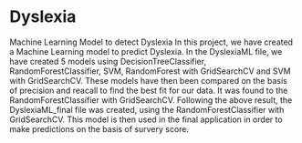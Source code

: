 # Dyslexia
Machine Learning Model to detect Dyslexia
In this project, we have created a Machine Learning model to predict Dyslexia. 
In the DyslexiaML file, we have created 5 models using DecisionTreeClassifier, RandomForestClassifier, SVM, RandomForest with GridSearchCV and SVM with GridSearchCV. These models have then been compared on the basis of precision and reacall to find the best fit for our data. It was found to the RandomForestClassifier with GridSearchCV. 
Following the above result, the DyslexiaML_final file was created, using the RandomForestClassifier with GridSearchCV. This model is then used in the final application in order to make predictions on the basis of survery score.

